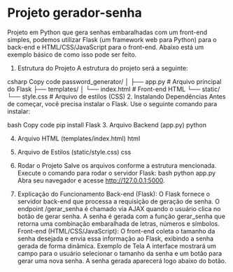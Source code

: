 # Projeto gerador-senha
Projeto em Python que gera senhas embaralhadas com um front-end simples, podemos utilizar Flask (um framework web para Python) para o back-end e HTML/CSS/JavaScript para o front-end. Abaixo está um exemplo básico de como isso pode ser feito.

1. Estrutura do Projeto
A estrutura do projeto será a seguinte:

csharp
Copy code
password_generator/
│
├── app.py  # Arquivo principal do Flask
├── templates/
│   └── index.html  # Front-end HTML
└── static/
    └── style.css  # Arquivo de estilos (CSS)
2. Instalando Dependências
Antes de começar, você precisa instalar o Flask. Use o seguinte comando para instalar:

bash
Copy code
pip install Flask
3. Arquivo Backend (app.py)
python

4. Arquivo HTML (templates/index.html)
html

5. Arquivo de Estilos (static/style.css)
css

6. Rodar o Projeto
Salve os arquivos conforme a estrutura mencionada.
Execute o comando para rodar o servidor Flask:
bash
python app.py
Abra seu navegador e acesse http://127.0.0.1:5000.
7. Explicação do Funcionamento
Back-end (Flask): O Flask fornece o servidor back-end que processa a requisição de geração de senha.
O endpoint /gerar_senha é chamado via AJAX quando o usuário clica no botão de gerar senha.
A senha é gerada com a função gerar_senha que retorna uma combinação embaralhada de letras, números e símbolos.
Front-end (HTML/CSS/JavaScript): O front-end coleta o tamanho da senha desejada e envia essa informação ao Flask, exibindo a senha gerada de forma dinâmica.
Exemplo de Tela
A interface mostrará um campo para o usuário selecionar o tamanho da senha e um botão para gerar uma nova senha. A senha gerada aparecerá logo abaixo do botão.
